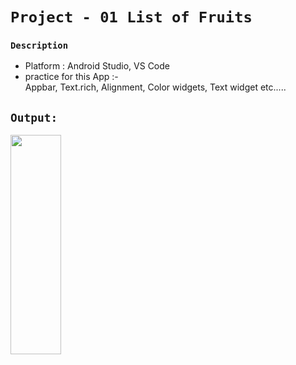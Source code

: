# `Project - 01 List of Fruits`
### `Description` 
  - Platform : Android Studio, VS Code
  - practice for this App :-    
        Appbar, Text.rich, Alignment, Color widgets, Text widget etc.....


## `Output:`

<p> <img src="https://github.com/Rinkal-Pipaliya/flutter/assets/149695892/ec7a7976-13d4-4b41-afdd-990d54e9d4a3.png" height="30%" width="40%"> </p>
